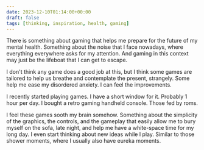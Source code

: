 ```yaml
---
date: 2023-12-10T01:14:00+00:00
draft: false
tags: [thinking, inspiration, health, gaming]
---
```


There is something about gaming that helps me prepare for the future of my mental health. Something about the noise that I face nowadays, where everything everywhere asks for my attention. And gaming in this context may just be the lifeboat that I can get to escape.

I don't think any game does a good job at this, but I think some games are tailored to help us breathe and contemplate the present, strangely. Some help me ease my disordered anxiety. I can feel the improvements.

I recently started playing games. I have a short window for it. Probably 1 hour per day. I bought a retro gaming handheld console. Those fed by roms.

I feel these games sooth my brain somehow. Something about the simplicity of the graphics, the controls, and the gameplay that easily allow me to bury myself on the sofa, late night, and help me have a white-space time for my long day. I even start thinking about new ideas while I play. Similar to those shower moments, where I usually also have eureka moments.
